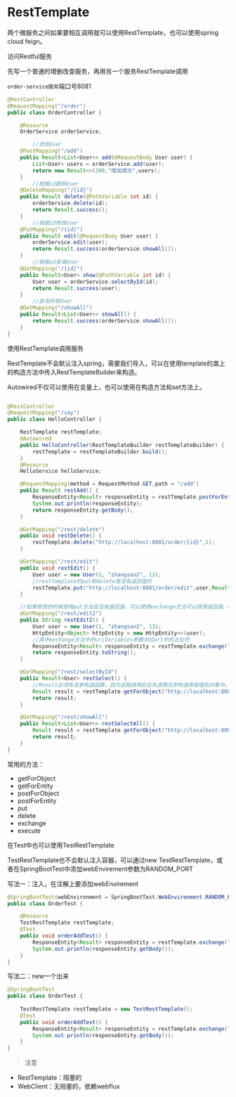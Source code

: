# RestTemplate

两个微服务之间如果要相互调用就可以使用RestTemplate，也可以使用spring cloud feign。

访问Restful服务

先写一个普通的增删改查服务，再用另一个服务RestTemplate调用

`order-service服务`端口号8081

```java
@RestController
@RequestMapping("/order")
public class OrderController {

    @Resource
    OrderService orderService;

 		//添加User
    @PostMapping("/add")
    public Result<List<User>> add(@RequestBody User user) {
        List<User> users = orderService.add(user);
        return new Result<>(200,"增加成功",users);
    }
		//根据id删除User
    @DeleteMapping("/{id}")
    public Result delete(@PathVariable int id) {
        orderService.delete(id);
        return Result.success();
    }
		//根据id修改User
    @PutMapping("/{id}")
    public Result edit(@RequestBody User user) {
        orderService.edit(user);
        return Result.success(orderService.showAll());
    }
		//根据id查询User
    @GetMapping("/{id}")
    public Result<User> show(@PathVariable int id) {
        User user = orderService.selectById(id);
        return Result.success(user);
    }
		//查询所有User
    @GetMapping("/showAll")
    public Result<List<User>> showAll() {
        return Result.success(orderService.showAll());
    }
}
```

使用RestTemplate调用服务

RestTemplate不会默认注入spring，需要我们导入，可以在使用template的类上的构造方法中传入RestTemplateBuilder来构造。

Autowired不仅可以使用在变量上，也可以使用在构造方法和set方法上。

```java

@RestController
@RequestMapping("/say")
public class HelloController {

    RestTemplate restTemplate;
    @Autowired
    public HelloController(RestTemplateBuilder restTemplateBuilder) {
        restTemplate = restTemplateBuilder.build();
    }
    @Resource
    HelloService helloService;

    @RequestMapping(method = RequestMethod.GET,path = "/add")
    public Result restAdd() {
        ResponseEntity<Result> responseEntity = restTemplate.postForEntity("http://localhost:8081/order/add", new User(7, "seven", 27), Result.class);
        System.out.println(responseEntity);
        return responseEntity.getBody();
    }

    @GetMapping("/rest/delete")
    public void restDelete() {
        restTemplate.delete("http://localhost:8081/order/{id}",1);
    }

    @GetMapping("/rest/edit")
    public void restEdit() {
        User user = new User(1, "zhangsan2", 13);
        //restTemplate的put和delete是没有返回值的
        restTemplate.put("http://localhost:8081/order/edit",user,Result.class);
    }

    //如果修改的时候使用put方法会没有返回值，可以使用exchange方法可以获得返回值。exchange和execute两个是万能的。
    @GetMapping("/rest/edit2")
    public String restEdit2() {
        User user = new User(1, "zhangsan2", 13);
        HttpEntity<Object> httpEntity = new HttpEntity<>(user);
        //其中exchange方法中的uriVariables参数对应url中的占位符
        ResponseEntity<Result> responseEntity = restTemplate.exchange("http://localhost:8081/order/{id}", HttpMethod.PUT, httpEntity, Result.class,1);
        return responseEntity.toString();
    }

    @GetMapping("/rest/selectById")
    public Result<User> restSelect() {
        //Result必须有无参构造函数，因为远程调用后会先调用无参构造再赋值到对象中。
        Result result = restTemplate.getForObject("http://localhost:8081/order/{id}", Result.class, 2);
        return result;
    }

    @GetMapping("/rest/showAll")
    public Result<List<User>> restSelectAll() {
        Result result = restTemplate.getForObject("http://localhost:8081/order/showAll", Result.class);
        return result;
    }
}
```

常用的方法：

- getForObject
- getForEntity
- postForObject
- postForEntity
- put
- delete
- exchange
- execute

在Test中也可以使用TestRestTemplate

TestRestTemplate也不会默认注入容器，可以通过new TestRestTemplate，或者在SpringBootTest中添加webEnvirement参数为RANDOM_PORT

写法一：注入，在注解上要添加webEnvirement

```java
@SpringBootTest(webEnvironment = SpringBootTest.WebEnvironment.RANDOM_PORT)
public class OrderTest {

    @Resource
    TestRestTemplate restTemplate;
    @Test
    public void orderAddTest() {
        ResponseEntity<Result> responseEntity = restTemplate.exchange("http://localhost:8081/order/{id}", HttpMethod.DELETE, null, Result.class, 1);
        System.out.println(responseEntity.getBody());
    }
}
```

写法二：new一个出来

```java
@SpringBootTest
public class OrderTest {
  
    TestRestTemplate restTemplate = new TestRestTemplate();
    @Test
    public void orderAddTest() {
        ResponseEntity<Result> responseEntity = restTemplate.exchange("http://localhost:8081/order/{id}", HttpMethod.DELETE, null, Result.class, 1);
        System.out.println(responseEntity.getBody());
    }
}
```



> 注意

- RestTemplate：阻塞的
- WebClient：无阻塞的，依赖webflux